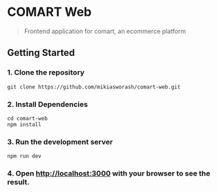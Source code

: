 # COMART Web

> Frontend application for comart, an ecommerce platform

## Getting Started

### 1. Clone the repository

```
git clone https://github.com/mikiasworash/comart-web.git
```

### 2. Install Dependencies

```
cd comart-web
npm install
```

### 3. Run the development server

```
npm run dev
```

### 4. Open [http://localhost:3000](http://localhost:3000) with your browser to see the result.
